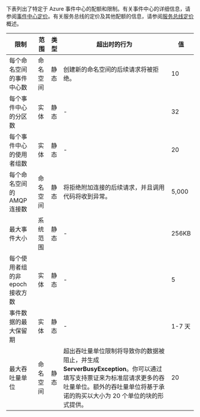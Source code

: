 下表列出了特定于 Azure 事件中心的配额和限制。有关事件中心的详细信息，请参阅[事件中心定价](https://azure.microsoft.com/pricing/details/event-hubs/)。有关服务总线的定价及其他配额的信息，请参阅[服务总线定价](https://azure.microsoft.com/pricing/details/service-bus/)概述。

| 限制 | 范围 | 类型 | 超出时的行为 | 值 |
|--------------------------------------------------|-------------|--------|------------------------------------------------------------------------------------------------------------------------|----------|
| 每个命名空间的事件中心数 | 命名空间 | 静态 | 创建新的命名空间的后续请求将被拒绝。 | 10 |
| 每个事件中心的分区数 | 实体 | 静态 | - | 32 |
| 每个事件中心的使用者组数 | 实体 | 静态 | - | 20 |
| 每个命名空间的 AMQP 连接数 | 命名空间 | 静态 |将拒绝附加连接的后续请求，并且调用代码将收到异常。| 5,000 |
| 最大事件大小 | 系统范围 | 静态 | - | 256KB |
| 每个使用者组的非 epoch 接收方数 | 实体 | 静态 | - | 5 |
| 事件数据的最大保留期 | 实体 | 静态 | - | 1-7 天 |
| 最大吞吐量单位 | 命名空间 | 静态 | 超出吞吐量单位限制将导致你的数据被阻止，并生成 **ServerBusyException**。你可以通过填写支持票证来为标准层请求更多的吞吐量单位。额外的吞吐量单位将基于承诺的购买以大小为 20 个单位的块的形式提供。| 20 |

<!---HONumber=Mooncake_0627_2016-->